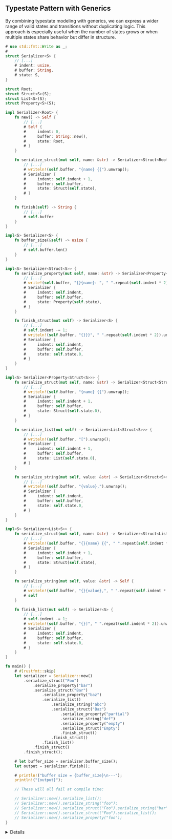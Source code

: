 ## Typestate Pattern with Generics

By combining typestate modeling with generics, we can express a wider range of
valid states and transitions without duplicating logic. This approach is
especially useful when the number of states grows or when multiple states share
behavior but differ in structure.

```rust
# use std::fmt::Write as _;
#
struct Serializer<S> {
    // [...]
    # indent: usize,
    # buffer: String,
    # state: S,
}

struct Root;
struct Struct<S>(S);
struct List<S>(S);
struct Property<S>(S);

impl Serializer<Root> {
    fn new() -> Self {
        // [...]
        # Self {
        #     indent: 0,
        #     buffer: String::new(),
        #     state: Root,
        # }
    }

    fn serialize_struct(mut self, name: &str) -> Serializer<Struct<Root>> {
        // [...]
        # writeln!(self.buffer, "{name} {{").unwrap();
        # Serializer {
        #     indent: self.indent + 1,
        #     buffer: self.buffer,
        #     state: Struct(self.state),
        # }
    }

    fn finish(self) -> String {
        // [...]
        # self.buffer
    }
}

impl<S> Serializer<S> {
    fn buffer_size(&self) -> usize {
        // [...]
        # self.buffer.len()
    }
}

impl<S> Serializer<Struct<S>> {
    fn serialize_property(mut self, name: &str) -> Serializer<Property<Struct<S>>> {
        // [...]
        # write!(self.buffer, "{}{name}: ", " ".repeat(self.indent * 2)).unwrap();
        # Serializer {
        #     indent: self.indent,
        #     buffer: self.buffer,
        #     state: Property(self.state),
        # }
    }

    fn finish_struct(mut self) -> Serializer<S> {
        // [...]
        # self.indent -= 1;
        # writeln!(self.buffer, "{}}}", " ".repeat(self.indent * 2)).unwrap();
        # Serializer {
        #     indent: self.indent,
        #     buffer: self.buffer,
        #     state: self.state.0,
        # }
    }
}

impl<S> Serializer<Property<Struct<S>>> {
    fn serialize_struct(mut self, name: &str) -> Serializer<Struct<Struct<S>>> {
        // [...]
        # writeln!(self.buffer, "{name} {{").unwrap();
        # Serializer {
        #     indent: self.indent + 1,
        #     buffer: self.buffer,
        #     state: Struct(self.state.0),
        # }
    }

    fn serialize_list(mut self) -> Serializer<List<Struct<S>>> {
        // [...]
        # writeln!(self.buffer, "[").unwrap();
        # Serializer {
        #     indent: self.indent + 1,
        #     buffer: self.buffer,
        #     state: List(self.state.0),
        # }
    }

    fn serialize_string(mut self, value: &str) -> Serializer<Struct<S>> {
        // [...]
        # writeln!(self.buffer, "{value},").unwrap();
        # Serializer {
        #     indent: self.indent,
        #     buffer: self.buffer,
        #     state: self.state.0,
        # }
    }
}

impl<S> Serializer<List<S>> {
    fn serialize_struct(mut self, name: &str) -> Serializer<Struct<List<S>>> {
        // [...]
        # writeln!(self.buffer, "{}{name} {{", " ".repeat(self.indent * 2)).unwrap();
        # Serializer {
        #     indent: self.indent + 1,
        #     buffer: self.buffer,
        #     state: Struct(self.state),
        # }
    }

    fn serialize_string(mut self, value: &str) -> Self {
        // [...]
        # writeln!(self.buffer, "{}{value},", " ".repeat(self.indent * 2)).unwrap();
        # self
    }

    fn finish_list(mut self) -> Serializer<S> {
        // [...]
        # self.indent -= 1;
        # writeln!(self.buffer, "{}]", " ".repeat(self.indent * 2)).unwrap();
        # Serializer {
        #     indent: self.indent,
        #     buffer: self.buffer,
        #     state: self.state.0,
        # }
    }
}

fn main() {
    # #[rustfmt::skip]
    let serializer = Serializer::new()
        .serialize_struct("Foo")
            .serialize_property("bar")
            .serialize_struct("Bar")
                .serialize_property("baz")
                .serialize_list()
                    .serialize_string("abc")
                    .serialize_struct("Baz")
                        .serialize_property("partial")
                        .serialize_string("def")
                        .serialize_property("empty")
                        .serialize_struct("Empty")
                        .finish_struct()
                    .finish_struct()
                .finish_list()
            .finish_struct()
        .finish_struct();

    # let buffer_size = serializer.buffer_size();
    let output = serializer.finish();

    # println!("buffer size = {buffer_size}\n---");
    println!("{output}");

    // These will all fail at compile time:

    // Serializer::new().serialize_list();
    // Serializer::new().serialize_string("foo");
    // Serializer::new().serialize_struct("Foo").serialize_string("bar");
    // Serializer::new().serialize_struct("Foo").serialize_list();
    // Serializer::new().serialize_property("foo");
}
```

<details>

- The full code for this example is available
  [in the playground](https://play.rust-lang.org/?version=stable&mode=debug&edition=2021&gist=48b106089ca600453f3ed00a0a31af26)

- By using generics to track the parent context, we can construct arbitrarily
  nested serializers that enforce valid transitions between struct, list, and
  property states.

- This lets us build a recursive structure while preserving control over what
  methods are accessible in each state.

- Here's how the flow maps to a state machine:

```bob
    +-----------+   +---------+------------+-----+
    |           |   |         |            |     |
    V           |   V         |            V     |
                +                                |
serializer --> structure --> property --> list +-+

    |           |   ^           |          ^
    V           |   |           |          |
                |   +-----------+          |
  String        |                          |
                +--------------------------+
```

- And this is reflected directly in the types of our serializer:

```bob
                                                         +------+
                                                 finish  |      |
                           serialize             struct  V      |
                           struct
+---------------------+ --------------> +-----------------------------+ <---------------+
| Serializer [ Root ] |                 | Serializer [ Struct [ S ] ] |                 |
+---------------------+ <-------------- +-----------------------------+ <-----------+   |
                          finish struct                                             |   |
         |                                  |     serialize   |                     |   |
         |                       +----------+     property    V          serialize  |   |
         |                       |                                       string or  |   |
finish   |                       |    +-------------------------------+  struct     |   |
         V                       |    | Serializer [ Property [ S ] ] | ------------+   |
                         finish  |    +-------------------------------+                 |
     +--------+          struct  |                                                      |
     | String |                  |                serialize   |                         |
     +--------+                  |                list        V                         |
                                 |                                         finish       |
                                 |        +---------------------------+    list         |
                                 +------> | Serializer [ List [ S ] ] | ----------------+
                                          +---------------------------+
                                                  serialize
                                                  list or string  ^
                                              |   or finish list  |
                                              +-------------------+
```

- Of course, this pattern isn't a silver bullet. It still allows issues like:
  - Empty or invalid property names (which can be fixed using
    [the newtype pattern](../newtype-pattern.md))
  - Duplicate property names (which could be tracked in `Struct<S>` or handled
    via `Result`)

- If validation failures occur, we can also change method signatures to return a
  `Result`, allowing recovery:

  ```rust,compile_fail
  struct PropertySerializeError<S> {
      kind: PropertyError,
      serializer: Serializer<Struct<S>>,
  }

  impl<S> Serializer<Struct<S>> {
      fn serialize_property(
          self,
          name: &str,
      ) -> Result<Serializer<Property<Struct<S>>>, PropertySerializeError<S>> {
          /* ... */
      }
  }
  ```

- While this API is powerful, it’s not always ergonomic. Production serializers
  typically favor simpler APIs and reserve the typestate pattern for enforcing
  critical invariants.

- One excellent real-world example is
  [`rustls::ClientConfig`](https://docs.rs/rustls/latest/rustls/client/struct.ClientConfig.html#method.builder),
  which uses typestate with generics to guide the user through safe and correct
  configuration steps.

</details>
